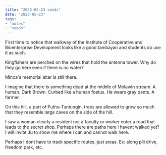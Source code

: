 ```yaml
---
title: "2023-05-23 seeds"
date: "2023-05-23"
tags:
- "notes"
- "seeds"
---
```


First time to notice that walkway of the Institute of Cooperative and Bioenterprise Development looks like a good tambayan and students do use it as such.

Kingfishers are perched on the wires that hold the antenna tower. Why do they go here even if there is no water?

Minca's memorial altar is still there.

I imagine that there is something dead at the middle of Molawin stream. A human. Dark Brown. Curbed like a human foetus. He wears gray pants. A farmer.

On this hill, a part of Putho-Tuntungin, trees are allowed to grow so much that they resemble large caves on the side of the hill.

I saw a woman clearly a resident not a faculty or worker enter a road that leads to the secret shop. Perhaps there are paths here I havent walked yet? I will invite Ju to show me where I can and cannot walk here.

Perhaps I dont have to track specific routes, just areas. Ex: along pili drive, freedom park, etc.